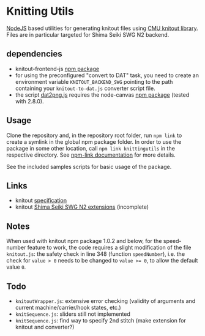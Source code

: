 # Knitting Utils

[NodeJS](https://nodejs.org/en/) based utilities for generating knitout files using [CMU knitout library](https://textiles-lab.github.io/posts/2017/11/27/kout1/). Files are in particular targeted for Shima Seiki SWG N2 backend.

## dependencies

- knitout-frontend-js [npm package](https://www.npmjs.com/package/knitout)
- for using the preconfigured "convert to DAT" task, you need to create an environment variable ```KNITOUT_BACKEND_SWG``` pointing to the path containing your ```knitout-to-dat.js``` converter script file.
- the script [dat2png.js](./dat2png.js) requires the node-canvas [npm package](https://www.npmjs.com/package/canvas) (tested with 2.8.0).

## Usage

Clone the repository and, in the repository root folder, run ```npm link``` to create a symlink in the global npm package folder. In order to use the package in some other location, call ```npm link knittingutils``` in the respective directory. See [npm-link documentation](https://docs.npmjs.com/cli/v7/commands/npm-link) for more details.

See the included samples scripts for basic usage of the package.

## Links

- knitout [specification](https://textiles-lab.github.io/knitout/knitout.html)
- knitout [Shima Seiki SWG N2 extensions](https://textiles-lab.github.io/knitout/extensions.html) (incomplete)

## Notes

When used with knitout npm package 1.0.2 and below, for the speed-number feature to work, the code requires a slight modification of the file ```knitout.js```: the safety check in line 348 (function ```speedNumber```), i.e. the check for ```value > 0``` needs to be changed to ```value >= 0```, to allow the default value ```0```.

## Todo

- ```knitoutWrapper.js```: extensive error checking (validity of arguments and current machine/carrier/hook states, etc.)
- ```knitSequence.js```: sliders still not implemented
- ```knitSequence.js```: find way to specify 2nd stitch (make extension for knitout and converter?)
